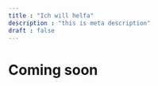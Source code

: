 ```yaml
---
title : "Ich will helfa"
description : "this is meta description"
draft : false
---
```


# Coming soon